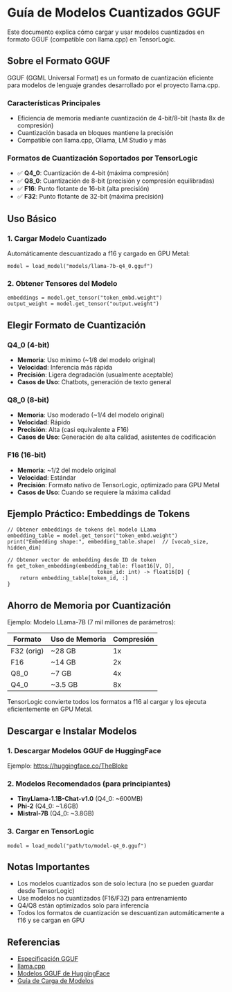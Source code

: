 # Guía de Modelos Cuantizados GGUF

Este documento explica cómo cargar y usar modelos cuantizados en formato GGUF (compatible con llama.cpp) en TensorLogic.

## Sobre el Formato GGUF

GGUF (GGML Universal Format) es un formato de cuantización eficiente para modelos de lenguaje grandes desarrollado por el proyecto llama.cpp.

### Características Principales

- Eficiencia de memoria mediante cuantización de 4-bit/8-bit (hasta 8x de compresión)
- Cuantización basada en bloques mantiene la precisión
- Compatible con llama.cpp, Ollama, LM Studio y más

### Formatos de Cuantización Soportados por TensorLogic

- ✅ **Q4_0**: Cuantización de 4-bit (máxima compresión)
- ✅ **Q8_0**: Cuantización de 8-bit (precisión y compresión equilibradas)
- ✅ **F16**: Punto flotante de 16-bit (alta precisión)
- ✅ **F32**: Punto flotante de 32-bit (máxima precisión)

## Uso Básico

### 1. Cargar Modelo Cuantizado

Automáticamente descuantizado a f16 y cargado en GPU Metal:

```tensorlogic
model = load_model("models/llama-7b-q4_0.gguf")
```

### 2. Obtener Tensores del Modelo

```tensorlogic
embeddings = model.get_tensor("token_embd.weight")
output_weight = model.get_tensor("output.weight")
```

## Elegir Formato de Cuantización

### Q4_0 (4-bit)

- **Memoria**: Uso mínimo (~1/8 del modelo original)
- **Velocidad**: Inferencia más rápida
- **Precisión**: Ligera degradación (usualmente aceptable)
- **Casos de Uso**: Chatbots, generación de texto general

### Q8_0 (8-bit)

- **Memoria**: Uso moderado (~1/4 del modelo original)
- **Velocidad**: Rápido
- **Precisión**: Alta (casi equivalente a F16)
- **Casos de Uso**: Generación de alta calidad, asistentes de codificación

### F16 (16-bit)

- **Memoria**: ~1/2 del modelo original
- **Velocidad**: Estándar
- **Precisión**: Formato nativo de TensorLogic, optimizado para GPU Metal
- **Casos de Uso**: Cuando se requiere la máxima calidad

## Ejemplo Práctico: Embeddings de Tokens

```tensorlogic
// Obtener embeddings de tokens del modelo LLama
embedding_table = model.get_tensor("token_embd.weight")
print("Embedding shape:", embedding_table.shape)  // [vocab_size, hidden_dim]

// Obtener vector de embedding desde ID de token
fn get_token_embedding(embedding_table: float16[V, D],
                             token_id: int) -> float16[D] {
    return embedding_table[token_id, :]
}
```

## Ahorro de Memoria por Cuantización

Ejemplo: Modelo LLama-7B (7 mil millones de parámetros):

| Formato    | Uso de Memoria | Compresión |
|------------|----------------|------------|
| F32 (orig) | ~28 GB         | 1x         |
| F16        | ~14 GB         | 2x         |
| Q8_0       | ~7 GB          | 4x         |
| Q4_0       | ~3.5 GB        | 8x         |

TensorLogic convierte todos los formatos a f16 al cargar y los ejecuta eficientemente en GPU Metal.

## Descargar e Instalar Modelos

### 1. Descargar Modelos GGUF de HuggingFace

Ejemplo: https://huggingface.co/TheBloke

### 2. Modelos Recomendados (para principiantes)

- **TinyLlama-1.1B-Chat-v1.0** (Q4_0: ~600MB)
- **Phi-2** (Q4_0: ~1.6GB)
- **Mistral-7B** (Q4_0: ~3.8GB)

### 3. Cargar en TensorLogic

```tensorlogic
model = load_model("path/to/model-q4_0.gguf")
```

## Notas Importantes

- Los modelos cuantizados son de solo lectura (no se pueden guardar desde TensorLogic)
- Use modelos no cuantizados (F16/F32) para entrenamiento
- Q4/Q8 están optimizados solo para inferencia
- Todos los formatos de cuantización se descuantizan automáticamente a f16 y se cargan en GPU

## Referencias

- [Especificación GGUF](https://github.com/ggerganov/ggml/blob/master/docs/gguf.md)
- [llama.cpp](https://github.com/ggerganov/llama.cpp)
- [Modelos GGUF de HuggingFace](https://huggingface.co/TheBloke)
- [Guía de Carga de Modelos](model_loading.md)
